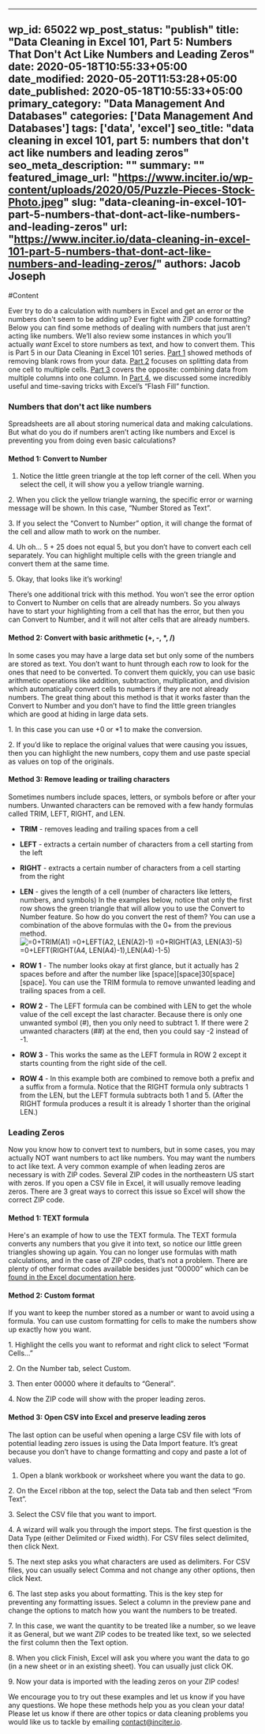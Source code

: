 
---
wp_id: 65022
wp_post_status: "publish" 
title: "Data Cleaning in Excel 101, Part 5: Numbers That Don't Act Like Numbers and Leading Zeros"
date: 2020-05-18T10:55:33+05:00
date_modified: 2020-05-20T11:53:28+05:00
date_published: 2020-05-18T10:55:33+05:00
primary_category: "Data Management And Databases"
categories: ['Data Management And Databases'] 
tags: ['data', 'excel']
seo_title: "data cleaning in excel 101, part 5: numbers that don't act like numbers and leading zeros"
seo_meta_description: ""
summary: ""
featured_image_url: "https://www.inciter.io/wp-content/uploads/2020/05/Puzzle-Pieces-Stock-Photo.jpeg"
slug: "data-cleaning-in-excel-101-part-5-numbers-that-dont-act-like-numbers-and-leading-zeros"
url: "https://www.inciter.io/data-cleaning-in-excel-101-part-5-numbers-that-dont-act-like-numbers-and-leading-zeros/"
authors: Jacob Joseph
---

#Content



Ever try to do a calculation with numbers in Excel and get an error or the numbers don't seem to be adding up? Ever fight with ZIP code formatting? Below you can find some methods of dealing with numbers that just aren't acting like numbers. We’ll also review some instances in which you’ll actually _want_ Excel to store numbers as text, and how to convert them.
This is Part 5 in our Data Cleaning in Excel 101 series. [Part 1](https://www.inciter.io/data-cleaning-in-excel-101-part-1/) showed methods of removing blank rows from your data. [Part 2](https://www.inciter.io/data-cleaning-in-excel-101-part-2-splitting-up-cell-contents-into-multiple-columns/) focuses on splitting data from one cell to multiple cells. [Part 3](https://www.inciter.io/data-cleaning-in-excel-101-part-3-combining-data-from-multiple-columns/) covers the opposite: combining data from multiple columns into one column. In [Part 4](https://www.inciter.io/data-cleaning-in-excel-101-part-4-more-uses-for-flash-fill/), we discussed some incredibly useful and time-saving tricks with Excel’s “Flash Fill” function.
### Numbers that don't act like numbers

Spreadsheets are all about storing numerical data and making calculations. But what do you do if numbers aren’t acting like numbers and Excel is preventing you from doing even basic calculations?
#### Method 1: Convert to Number

<ol><li>Notice the little green triangle at the top left corner of the cell. When you select the cell, it will show you a yellow triangle warning.</li></ol>
<p>2. When you click the yellow triangle warning, the specific error or warning message will be shown. In this case, “Number Stored as Text”.</p>
<p>3. If you select the “Convert to Number” option, it will change the format of the cell and allow math to work on the number.</p>
<p>4. Uh oh… 5 + 25 does not equal 5, but you don’t have to convert each cell separately. You can highlight multiple cells with the green triangle and convert them at the same time.</p>
<p>5. Okay, that looks like it’s working!</p>

There’s one additional trick with this method. You won’t see the error option to Convert to Number on cells that are already numbers. So you always have to start your highlighting from a cell that has the error, but then you can Convert to Number, and it will not alter cells that are already numbers.
#### Method 2: Convert with basic arithmetic (+, -, \*, /)
In some cases you may have a large data set but only some of the numbers are stored as text. You don’t want to hunt through each row to look for the ones that need to be converted. To convert them quickly, you can use basic arithmetic operations like addition, subtraction, multiplication, and division which automatically convert cells to numbers if they are not already numbers.
The great thing about this method is that it works faster than the Convert to Number and you don’t have to find the little green triangles which are good at hiding in large data sets.

<p>1. In this case you can use +0 or *1 to make the conversion.</p>
<p>2. If you’d like to replace the original values that were causing you issues, then you can highlight the new numbers, copy them and use paste special as values on top of the originals.</p>

#### Method 3: Remove leading or trailing characters
Sometimes numbers include spaces, letters, or symbols before or after your numbers. Unwanted characters can be removed with a few handy formulas called TRIM, LEFT, RIGHT, and LEN.
*   __TRIM__ - removes leading and trailing spaces from a cell
*   __LEFT__ - extracts a certain number of characters from a cell starting from the left
*   __RIGHT__ - extracts a certain number of characters from a cell starting from the right
*   __LEN__ - gives the length of a cell (number of characters like letters, numbers, and symbols)
In the examples below, notice that only the first row shows the green triangle that will allow you to use the Convert to Number feature.
So how do you convert the rest of them?
You can use a combination of the above formulas with the 0+ from the previous method.
<img alt="=0+TRIM(A1)
=0+LEFT(A2, LEN(A2)-1)
=0+RIGHT(A3, LEN(A3)-5)
=0+LEFT(RIGHT(A4, LEN(A4)-1),LEN(A4)-1-5)" class="wp-image-65037" src="https://www.inciter.io/wp-content/uploads/2020/05/image19-1024x268.png"/></figure>

*   __ROW 1__ - The number looks okay at first glance, but it actually has 2 spaces before and after the number like \[space\]\[space\]30\[space\]\[space\]. You can use the TRIM formula to remove unwanted leading and trailing spaces from a cell.
*   __ROW 2__ - The LEFT formula can be combined with LEN to get the whole value of the cell except the last character. Because there is only one unwanted symbol (\#), then you only need to subtract 1. If there were 2 unwanted characters (\#\#) at the end, then you could say -2 instead of -1.
*   __ROW 3__ - This works the same as the LEFT formula in ROW 2 except it starts counting from the right side of the cell.
*   __ROW 4__ - In this example both are combined to remove both a prefix and a suffix from a formula. Notice that the RIGHT formula only subtracts 1 from the LEN, but the LEFT formula subtracts both 1 and 5. (After the RIGHT formula produces a result it is already 1 shorter than the original LEN.)
### Leading Zeros
Now you know how to convert text to numbers, but in some cases, you may actually NOT want numbers to act like numbers. You may want the numbers to act like text.
A very common example of when leading zeros are necessary is with ZIP codes. Several ZIP codes in the northeastern US start with zeros. If you open a CSV file in Excel, it will usually remove leading zeros. There are 3 great ways to correct this issue so Excel will show the correct ZIP code.
#### Method 1: TEXT formula
Here's an example of how to use the TEXT formula.
The TEXT formula converts any numbers that you give it into text, so notice our little green triangles showing up again. You can no longer use formulas with math calculations, and in the case of ZIP codes, that’s not a problem.
There are plenty of other format codes available besides just “00000” which can be [found in the Excel documentation here](https://www.google.com/url?q=https://support.office.com/en-us/article/number-format-codes-5026bbd6-04bc-48cd-bf33-80f18b4eae68&amp;sa=D&amp;ust=1589561311889000).
#### Method 2: Custom format

If you want to keep the number stored as a number or want to avoid using a formula. You can use custom formatting for cells to make the numbers show up exactly how you want.

<p>1. Highlight the cells you want to reformat and right click to select “Format Cells…”<img alt="" src="images/image22.png"/></p>
<p>2. On the Number tab, select Custom<img alt="" src="images/image11.png"/>.</p>
<p>3. Then enter 00000 where it defaults to “General”<img alt="" src="images/image14.png"/>.</p>
<p>4. Now the ZIP code will show with the proper leading zeros<img alt="" src="images/image2.png"/>.</p>

#### Method 3: Open CSV into Excel and preserve leading zeros
The last option can be useful when opening a large CSV file with lots of potential leading zero issues is using the Data Import feature. It’s great because you don’t have to change formatting and copy and paste a lot of values.
1. Open a blank workbook or worksheet where you want the data to go.

<p>2. On the Excel ribbon at the top, select the Data tab and then select “From Text”.</p>
<p>3. Select the CSV file that you want to import<img alt="" src="images/image10.png"/>.</p>
<p>4. A wizard will walk you through the import steps. The first question is the Data Type (either Delimited or Fixed width). For CSV files select delimited, then click Next.</p>
<p>5. The next step asks you what characters are used as delimiters. For CSV files, you can usually select Comma and not change any other options, then click Next.</p>
<p>6. The last step asks you about formatting. This is the key step for preventing any formatting issues. Select a column in the preview pane and change the options to match how you want the numbers to be treated.</p>
<p>7. In this case, we want the quantity to be treated like a number, so we leave it as General, but we want ZIP codes to be treated like text, so we selected the first column then the Text option.</p>
<p>8. When you click Finish, Excel will ask you where you want the data to go (in a new sheet or in an existing sheet). You can usually just click OK.</p>
<p>9. Now your data is imported with the leading zeros on your ZIP codes!</p>

<p class="has-normal-font-size">We encourage you to try out these examples and let us know if you have any questions.&nbsp;We hope these methods help you as you clean your data! Please let us know if there are other topics or data cleaning problems you would like us to tackle by emailing <a href="mailto:contact@inciter.io">contact@inciter.io</a>.</p>


